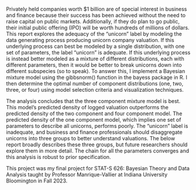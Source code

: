 Privately held companies worth $1 billion are of special interest in business and finance because their success has been achieved without the need to raise capital on public markets. Additionally, if they do plan to go public, their initial public offering (IPO) will be worth hundreds of millions of dollars. This report explores the adequacy of the “unicorn” label by modeling the data generating process producing unicorn company valuation. If this underlying process can best be modeled by a single distribution, with one set of parameters, the label “unicorn” is adequate. If this underlying process is instead better modeled as a mixture of different distributions, each with different parameters, then it would be better to break unicorns down into different subspecies (so to speak). To answer this, I implement a Bayesian mixture model using the gibbsnorm() function in the bayess package in R. I then determine the optimal number of component distributions (one, two, three, or four) using model selection criteria and visualization techniques.

The analysis concludes that the three component mixture model is best. This model’s predicted density of logged valuation outperforms the predicted density of the two component and four component model. The predicted density of the one component model, which implies one set of parameters to describe all unicorns, performs poorly. The “unicorn” label is inadequate, and business and finance professionals should disaggregate unicorns into three groups to better understand valuations. The below report broadly describes these three groups, but future researchers should explore them in more detail. The chain for all the parameters converges and this analysis is robust to prior specification. 

This project was my final project for STAT-S 626: Bayesian Theory and Data Analysis taught by Professor Manrique-Vallier at Indiana University Bloomington in Fall 2023. 
